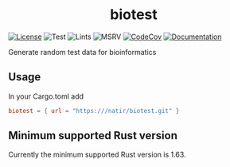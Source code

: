 <h1 style="text-align: center;">biotest</h1>

[![License](https://img.shields.io/badge/license-MIT-green)](https://github.com/natir/biotest/blob/master/LICENSE)
![Test](https://github.com/natir/biotest/workflows/Test/badge.svg)
![Lints](https://github.com/natir/biotest/workflows/Lints/badge.svg)
![MSRV](https://github.com/natir/biotest/workflows/MSRV/badge.svg)
[![CodeCov](https://codecov.io/gh/natir/natir/branch/master/graph/badge.svg)](https://codecov.io/gh/natir/biotest)
[![Documentation](https://github.com/natir/biotest/workflows/Documentation/badge.svg)](https://natir.github.io/biotest/biotest)

Generate random test data for bioinformatics

## Usage

In your Cargo.toml add
```toml
biotest = { url = "https:///natir/biotest.git" }
```

## Minimum supported Rust version

Currently the minimum supported Rust version is 1.63.
